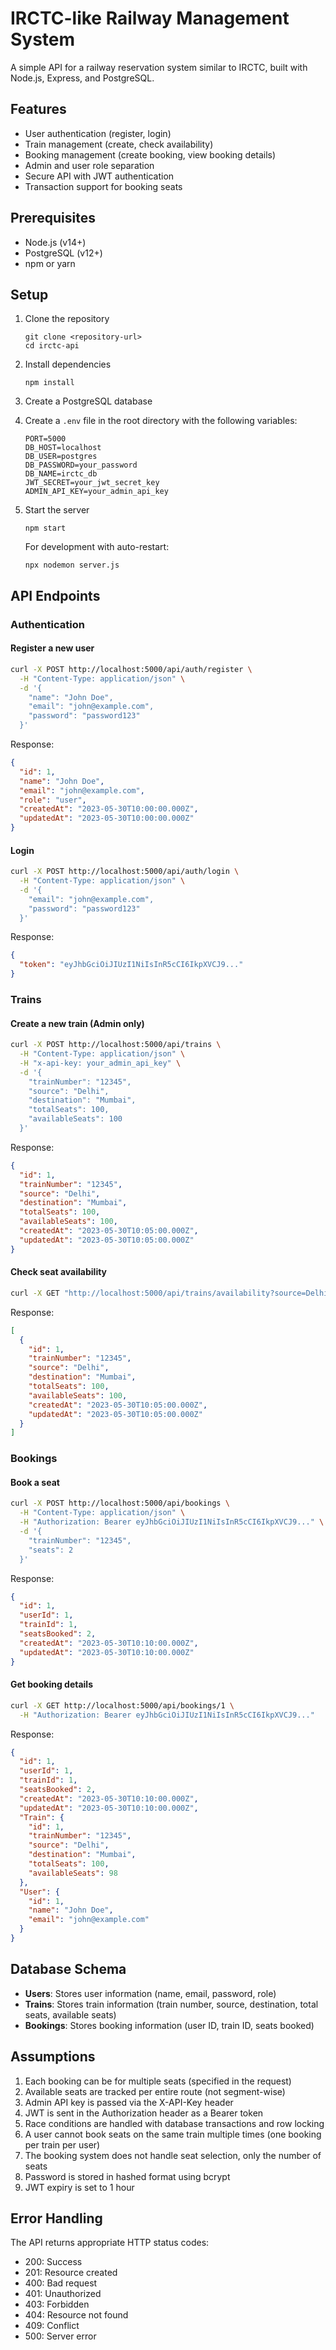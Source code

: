 # IRCTC-like Railway Management System

A simple API for a railway reservation system similar to IRCTC, built with Node.js, Express, and PostgreSQL.

## Features

- User authentication (register, login)
- Train management (create, check availability)
- Booking management (create booking, view booking details)
- Admin and user role separation
- Secure API with JWT authentication
- Transaction support for booking seats

## Prerequisites

- Node.js (v14+)
- PostgreSQL (v12+)
- npm or yarn

## Setup

1. Clone the repository
   ```
   git clone <repository-url>
   cd irctc-api
   ```

2. Install dependencies
   ```
   npm install
   ```

3. Create a PostgreSQL database

4. Create a `.env` file in the root directory with the following variables:
   ```
   PORT=5000
   DB_HOST=localhost
   DB_USER=postgres
   DB_PASSWORD=your_password
   DB_NAME=irctc_db
   JWT_SECRET=your_jwt_secret_key
   ADMIN_API_KEY=your_admin_api_key
   ```

5. Start the server
   ```
   npm start
   ```

   For development with auto-restart:
   ```
   npx nodemon server.js
   ```

## API Endpoints

### Authentication

#### Register a new user

```bash
curl -X POST http://localhost:5000/api/auth/register \
  -H "Content-Type: application/json" \
  -d '{
    "name": "John Doe",
    "email": "john@example.com",
    "password": "password123"
  }'
```

Response:
```json
{
  "id": 1,
  "name": "John Doe",
  "email": "john@example.com",
  "role": "user",
  "createdAt": "2023-05-30T10:00:00.000Z",
  "updatedAt": "2023-05-30T10:00:00.000Z"
}
```

#### Login

```bash
curl -X POST http://localhost:5000/api/auth/login \
  -H "Content-Type: application/json" \
  -d '{
    "email": "john@example.com",
    "password": "password123"
  }'
```

Response:
```json
{
  "token": "eyJhbGciOiJIUzI1NiIsInR5cCI6IkpXVCJ9..."
}
```

### Trains

#### Create a new train (Admin only)

```bash
curl -X POST http://localhost:5000/api/trains \
  -H "Content-Type: application/json" \
  -H "x-api-key: your_admin_api_key" \
  -d '{
    "trainNumber": "12345",
    "source": "Delhi",
    "destination": "Mumbai",
    "totalSeats": 100,
    "availableSeats": 100
  }'
```

Response:
```json
{
  "id": 1,
  "trainNumber": "12345",
  "source": "Delhi",
  "destination": "Mumbai",
  "totalSeats": 100,
  "availableSeats": 100,
  "createdAt": "2023-05-30T10:05:00.000Z",
  "updatedAt": "2023-05-30T10:05:00.000Z"
}
```

#### Check seat availability

```bash
curl -X GET "http://localhost:5000/api/trains/availability?source=Delhi&destination=Mumbai"
```

Response:
```json
[
  {
    "id": 1,
    "trainNumber": "12345",
    "source": "Delhi",
    "destination": "Mumbai",
    "totalSeats": 100,
    "availableSeats": 100,
    "createdAt": "2023-05-30T10:05:00.000Z",
    "updatedAt": "2023-05-30T10:05:00.000Z"
  }
]
```

### Bookings

#### Book a seat

```bash
curl -X POST http://localhost:5000/api/bookings \
  -H "Content-Type: application/json" \
  -H "Authorization: Bearer eyJhbGciOiJIUzI1NiIsInR5cCI6IkpXVCJ9..." \
  -d '{
    "trainNumber": "12345",
    "seats": 2
  }'
```

Response:
```json
{
  "id": 1,
  "userId": 1,
  "trainId": 1,
  "seatsBooked": 2,
  "createdAt": "2023-05-30T10:10:00.000Z",
  "updatedAt": "2023-05-30T10:10:00.000Z"
}
```

#### Get booking details

```bash
curl -X GET http://localhost:5000/api/bookings/1 \
  -H "Authorization: Bearer eyJhbGciOiJIUzI1NiIsInR5cCI6IkpXVCJ9..."
```

Response:
```json
{
  "id": 1,
  "userId": 1,
  "trainId": 1,
  "seatsBooked": 2,
  "createdAt": "2023-05-30T10:10:00.000Z",
  "updatedAt": "2023-05-30T10:10:00.000Z",
  "Train": {
    "id": 1,
    "trainNumber": "12345",
    "source": "Delhi",
    "destination": "Mumbai",
    "totalSeats": 100,
    "availableSeats": 98
  },
  "User": {
    "id": 1,
    "name": "John Doe",
    "email": "john@example.com"
  }
}
```

## Database Schema

- **Users**: Stores user information (name, email, password, role)
- **Trains**: Stores train information (train number, source, destination, total seats, available seats)
- **Bookings**: Stores booking information (user ID, train ID, seats booked)

## Assumptions

1. Each booking can be for multiple seats (specified in the request)
2. Available seats are tracked per entire route (not segment-wise)
3. Admin API key is passed via the X-API-Key header
4. JWT is sent in the Authorization header as a Bearer token
5. Race conditions are handled with database transactions and row locking
6. A user cannot book seats on the same train multiple times (one booking per train per user)
7. The booking system does not handle seat selection, only the number of seats
8. Password is stored in hashed format using bcrypt
9. JWT expiry is set to 1 hour

## Error Handling

The API returns appropriate HTTP status codes:
- 200: Success
- 201: Resource created
- 400: Bad request
- 401: Unauthorized
- 403: Forbidden
- 404: Resource not found
- 409: Conflict
- 500: Server error
